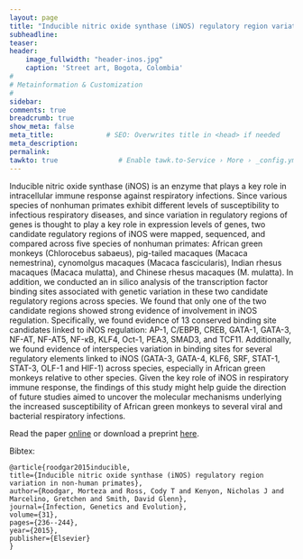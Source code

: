 ```yaml
---
layout: page
title: "Inducible nitric oxide synthase (iNOS) regulatory region variation in non-human primates"
subheadline: 
teaser: 
header:
    image_fullwidth: "header-inos.jpg"
    caption: 'Street art, Bogota, Colombia'
#
# Metainformation & Customization
#
sidebar: 
comments: true
breadcrumb: true
show_meta: false
meta_title:             # SEO: Overwrites title in <head> if needed
meta_description:
permalink:
tawkto: true               # Enable tawk.to-Service › More › _config.yml
---
```

 
Inducible nitric oxide synthase (iNOS) is an enzyme that plays a key role in intracellular immune response against respiratory infections. Since various species of nonhuman primates exhibit different levels of susceptibility to infectious respiratory diseases, and since variation in regulatory regions of genes is thought to play a key role in expression levels of genes, two candidate regulatory regions of iNOS were mapped, sequenced, and compared across five species of nonhuman primates: African green monkeys (Chlorocebus sabaeus), pig-tailed macaques (Macaca nemestrina), cynomolgus macaques (Macaca fascicularis), Indian rhesus macaques (Macaca mulatta), and Chinese rhesus macaques (M. mulatta). In addition, we conducted an in silico analysis of the transcription factor binding sites associated with genetic variation in these two candidate regulatory regions across species. We found that only one of the two candidate regions showed strong evidence of involvement in iNOS regulation. Specifically, we found evidence of 13 conserved binding site candidates linked to iNOS regulation: AP-1, C/EBPB, CREB, GATA-1, GATA-3, NF-AT, NF-AT5, NF-κB, KLF4, Oct-1, PEA3, SMAD3, and TCF11. Additionally, we found evidence of interspecies variation in binding sites for several regulatory elements linked to iNOS (GATA-3, GATA-4, KLF6, SRF, STAT-1, STAT-3, OLF-1 and HIF-1) across species, especially in African green monkeys relative to other species. Given the key role of iNOS in respiratory immune response, the findings of this study might help guide the direction of future studies aimed to uncover the molecular mechanisms underlying the increased susceptibility of African green monkeys to several viral and bacterial respiratory infections. 

Read the paper [online][1] or download a preprint [here][2].

Bibtex:
```
@article{roodgar2015inducible,
title={Inducible nitric oxide synthase (iNOS) regulatory region variation in non-human primates},
author={Roodgar, Morteza and Ross, Cody T and Kenyon, Nicholas J and Marcelino, Gretchen and Smith, David Glenn},
journal={Infection, Genetics and Evolution},
volume={31},
pages={236--244},
year={2015},
publisher={Elsevier}
}     
```


 [1]: http://www.sciencedirect.com/science/article/pii/S1567134815000192
 [2]: https://github.com/Ctross/ctross.github.io/blob/master/pdfs/iNOSPreprint.pdf
